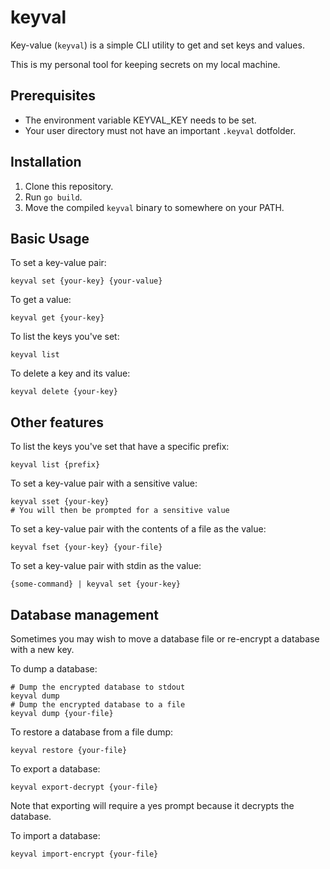 # keyval

Key-value (`keyval`) is a simple CLI utility to get and set keys and values.

This is my personal tool for keeping secrets on my local machine.

## Prerequisites

- The environment variable KEYVAL_KEY needs to be set.
- Your user directory must not have an important `.keyval` dotfolder.

## Installation

1. Clone this repository.
2. Run `go build`.
3. Move the compiled `keyval` binary to somewhere on your PATH.

## Basic Usage

To set a key-value pair:

```shell
keyval set {your-key} {your-value}
```


To get a value:

```shell
keyval get {your-key}
```

To list the keys you've set:

```shell
keyval list
```


To delete a key and its value:

```shell
keyval delete {your-key}
```

## Other features

To list the keys you've set that have a specific prefix:

```shell
keyval list {prefix}
```

To set a key-value pair with a sensitive value:

```shell
keyval sset {your-key}
# You will then be prompted for a sensitive value
```

To set a key-value pair with the contents of a file as the value:

```shell
keyval fset {your-key} {your-file}
```

To set a key-value pair with stdin as the value:

```shell
{some-command} | keyval set {your-key}
```

## Database management

Sometimes you may wish to move a database file or re-encrypt a database with a new key.

To dump a database:

```shell
# Dump the encrypted database to stdout
keyval dump
# Dump the encrypted database to a file
keyval dump {your-file}
```

To restore a database from a file dump:

```shell
keyval restore {your-file}
```

To export a database:

```shell
keyval export-decrypt {your-file}
```

Note that exporting will require a yes prompt because it decrypts the database.

To import a database:

```shell
keyval import-encrypt {your-file}
```
